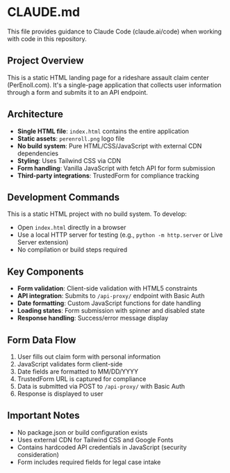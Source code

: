 # CLAUDE.md

This file provides guidance to Claude Code (claude.ai/code) when working with code in this repository.

## Project Overview

This is a static HTML landing page for a rideshare assault claim center (PerEnoll.com). It's a single-page application that collects user information through a form and submits it to an API endpoint.

## Architecture

- **Single HTML file**: `index.html` contains the entire application
- **Static assets**: `perenroll.png` logo file
- **No build system**: Pure HTML/CSS/JavaScript with external CDN dependencies
- **Styling**: Uses Tailwind CSS via CDN
- **Form handling**: Vanilla JavaScript with fetch API for form submission
- **Third-party integrations**: TrustedForm for compliance tracking

## Development Commands

This is a static HTML project with no build system. To develop:

- Open `index.html` directly in a browser
- Use a local HTTP server for testing (e.g., `python -m http.server` or Live Server extension)
- No compilation or build steps required

## Key Components

- **Form validation**: Client-side validation with HTML5 constraints
- **API integration**: Submits to `/api-proxy/` endpoint with Basic Auth
- **Date formatting**: Custom JavaScript functions for date handling
- **Loading states**: Form submission with spinner and disabled state
- **Response handling**: Success/error message display

## Form Data Flow

1. User fills out claim form with personal information
2. JavaScript validates form client-side
3. Date fields are formatted to MM/DD/YYYY
4. TrustedForm URL is captured for compliance
5. Data is submitted via POST to `/api-proxy/` with Basic Auth
6. Response is displayed to user

## Important Notes

- No package.json or build configuration exists
- Uses external CDN for Tailwind CSS and Google Fonts
- Contains hardcoded API credentials in JavaScript (security consideration)
- Form includes required fields for legal case intake
